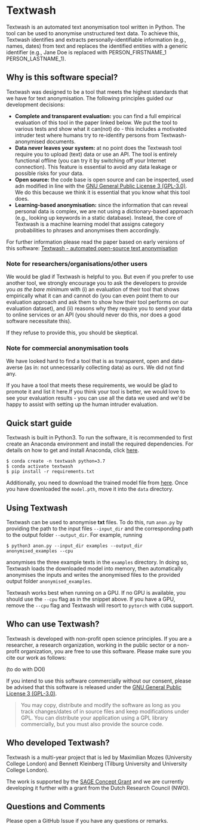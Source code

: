 # Textwash

Textwash is an automated text anonymisation tool written in Python. The tool can be used to anonymise unstructured text data. To achieve this, Textwash identifies and extracts personally-identifiable information (e.g., names, dates) from text and replaces the identified entities with a generic identifier (e.g., Jane Doe is replaced with PERSON_FIRSTNAME_1 PERSON_LASTNAME_1).


## Why is this software special?

Textwash was designed to be a tool that meets the highest standards that we have for text anonymisation. The following principles guided our development decisions:

- **Complete and transparent evaluation:** you can find a full empirical evaluation of this tool in the paper linked below. We put the tool to various tests and show what it can(not) do -  this includes a motivated intruder test where humans try to re-identify persons from Textwash-anonymised documents.
- **Data never leaves your system:** at no point does the Textwash tool require you to upload (text) data or use an API. The tool is entirely functional offline (you can try it by switching off your Internet connection). This feature is essential to avoid any data leakage or possible risks for your data.
- **Open source:** the code base is open source and can be inspected, used adn modified in line with the [GNU General Public License 3 (GPL-3.0)](https://www.gnu.org/licenses/gpl-3.0.en.html). We do this because we think it is essential that you know what this tool does.
- **Learning-based anonymisation:** since the information that can reveal personal data is complex, we are not using a dictionary-based approach (e.g., looking up keywords in a static database). Instead, the core of Textwash is a machine learning model that assigns category probabilities to phrases and anonymises them accordingly.

For further information please read the paper based on early versions of this software: [Textwash - automated open-source text anonymisation](https://arxiv.org/pdf/2208.13081.pdf) 

### Note for researchers/organisations/other users

We would be glad if Textwash is helpful to you. But even if you prefer to use another tool, we strongly encourage you to ask the developers to provide you _as the bare minimum_ with (i) an evaluation of their tool that shows empirically what it can and cannot do (you can even point them to our evaluation approach and ask them to show how their tool performs on our evaluation dataset), and (ii) reasons why they require you to send your data to online services or an API (you should never do this, nor does a good software necessitate this).

If they refuse to provide this, you should be skeptical.


### Note for commercial anonymisation tools

We have looked hard to find a tool that is as transparent, open and data-averse (as in: not unnecessarily collecting data) as ours. We did not find any.

If you have a tool that meets these requirements, we would be glad to promote it and list it here.If you think your tool is better, we would love to see your evaluation results - you can use all the data we used and we'd be happy to assist with setting up the human intruder evaluation.


## Quick start guide

Textwash is built in Python3. To run the software, it is recommended to first create an Anaconda environment and install the required dependencies. For details on how to get and install Anaconda, click [here](https://www.anaconda.com/products/distribution).

    $ conda create -n textwash python=3.7
    $ conda activate textwash
    $ pip install -r requirements.txt

Additionally, you need to download the trained model file from [here](https://drive.google.com/file/d/1DR5SfB-xvVxXl5m4nGnSz4kri1mDOuUa/view?usp=sharing). Once you have downloaded the `model.pth`, move it into the `data` directory.

## Using Textwash

Textwash can be used to anonymise **txt** files. To do this, run `anon.py` by providing the path to the input files `--input_dir` and the corresponding path to the output folder `--output_dir`. For example, running

    $ python3 anon.py --input_dir examples --output_dir anonymised_examples --cpu

anonymises the three example texts in the `examples` directory. In doing so, Textwash loads the downloaded model into memory, then automatically anonymises the inputs and writes the anonymised files to the provided output folder `anonymised_examples`.

Textwash works best when running on a GPU. If no GPU is available, you should use the `--cpu` flag as in the snippet above. If you have a GPU, remove the `--cpu` flag and Textwash will resort to `pytorch` with `CUDA` support.


## Who can use Textwash?

Textwash is developed with non-profit open science principles. If you are a researcher, a research organization, working in the public sector or a non-profit organization, you are free to use this software. Please make sure you cite our work as follows:

(to do with DOI)

If you intend to use this software commercially without our consent, please be advised that this software is released under the [GNU General Public License 3 (GPL-3.0)](https://www.gnu.org/licenses/gpl-3.0.en.html).

> You may copy, distribute and modify the software as long as you track changes/dates of in source files and keep modifications under GPL. You can distribute your application using a GPL library commercially, but you must also provide the source code.


## Who developed Textwash?

Textwash is a multi-year project that is led by Maximilian Mozes (University College London) and Bennett Kleinberg (Tilburg University and University College London).

The work is supported by the [SAGE Concept Grant](https://www.youtube.com/watch?v=T9pRRn2DrMY) and we are currently developing it further with a grant from the Dutch Research Council (NWO).

## Questions and Comments

Please open a GitHub Issue if you have any questions or remarks.